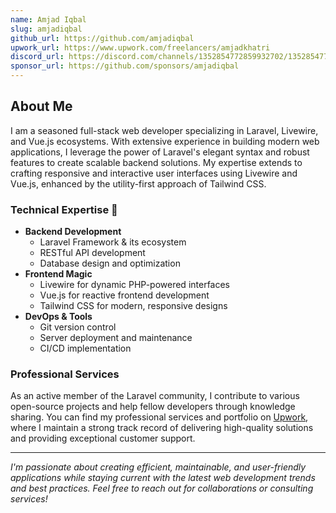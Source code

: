 ```yaml
---
name: Amjad Iqbal
slug: amjadiqbal
github_url: https://github.com/amjadiqbal
upwork_url: https://www.upwork.com/freelancers/amjadkhatri
discord_url: https://discord.com/channels/1352854772859932702/1352854773421838429
sponsor_url: https://github.com/sponsors/amjadiqbal
---
```


## About Me

I am a seasoned full-stack web developer specializing in Laravel, Livewire, and Vue.js ecosystems. With extensive experience in building modern web applications, I leverage the power of Laravel's elegant syntax and robust features to create scalable backend solutions. My expertise extends to crafting responsive and interactive user interfaces using Livewire and Vue.js, enhanced by the utility-first approach of Tailwind CSS.

### Technical Expertise 🚀

- **Backend Development**
  - Laravel Framework & its ecosystem
  - RESTful API development
  - Database design and optimization
- **Frontend Magic**
  - Livewire for dynamic PHP-powered interfaces
  - Vue.js for reactive frontend development
  - Tailwind CSS for modern, responsive designs
- **DevOps & Tools**
  - Git version control
  - Server deployment and maintenance
  - CI/CD implementation

### Professional Services

As an active member of the Laravel community, I contribute to various open-source projects and help fellow developers through knowledge sharing. You can find my professional services and portfolio on [Upwork](https://www.upwork.com/freelancers/amjadkhatri), where I maintain a strong track record of delivering high-quality solutions and providing exceptional customer support.

---

*I'm passionate about creating efficient, maintainable, and user-friendly applications while staying current with the latest web development trends and best practices. Feel free to reach out for collaborations or consulting services!*